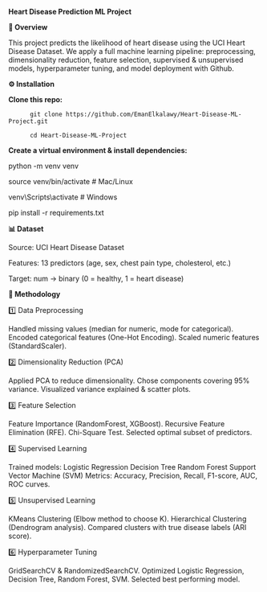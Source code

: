 **Heart Disease Prediction ML Project**

**📌 Overview**

This project predicts the likelihood of heart disease using the UCI Heart Disease Dataset.
We apply a full machine learning pipeline: preprocessing, dimensionality reduction, feature selection, supervised & unsupervised models, hyperparameter tuning, and model deployment with Github.

**⚙️ Installation**

**Clone this repo:**

          git clone https://github.com/EmanElkalawy/Heart-Disease-ML-Project.git

          cd Heart-Disease-ML-Project

**Create a virtual environment & install dependencies:**

python -m venv venv

source venv/bin/activate   # Mac/Linux

venv\Scripts\activate      # Windows

pip install -r requirements.txt

**📊 Dataset**

Source: UCI Heart Disease Dataset

Features: 13 predictors (age, sex, chest pain type, cholesterol, etc.)

Target: num → binary (0 = healthy, 1 = heart disease)

**🧪 Methodology**

1️⃣ Data Preprocessing

Handled missing values (median for numeric, mode for categorical).
Encoded categorical features (One-Hot Encoding).
Scaled numeric features (StandardScaler).


2️⃣ Dimensionality Reduction (PCA)

Applied PCA to reduce dimensionality.
Chose components covering 95% variance.
Visualized variance explained & scatter plots.


3️⃣ Feature Selection

Feature Importance (RandomForest, XGBoost).
Recursive Feature Elimination (RFE).
Chi-Square Test.
Selected optimal subset of predictors.


4️⃣ Supervised Learning

Trained models:
Logistic Regression
Decision Tree
Random Forest
Support Vector Machine (SVM)
Metrics: Accuracy, Precision, Recall, F1-score, AUC, ROC curves.


5️⃣ Unsupervised Learning

KMeans Clustering (Elbow method to choose K).
Hierarchical Clustering (Dendrogram analysis).
Compared clusters with true disease labels (ARI score).


6️⃣ Hyperparameter Tuning

GridSearchCV & RandomizedSearchCV.
Optimized Logistic Regression, Decision Tree, Random Forest, SVM.
Selected best performing model.
